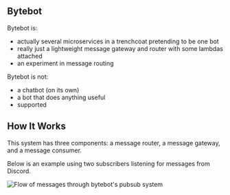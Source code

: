 ## Bytebot

Bytebot is:

 - actually several microservices in a trenchcoat pretending to be one bot
 - really just a lightweight message gateway and router with some lambdas attached
 - an experiment in message routing

Bytebot is not:
 - a chatbot (on its own)
 - a bot that does anything useful
 - supported

## How It Works

This system has three components: a message router, a message gateway, and a message consumer. 

Below is an example using two subscribers listening for messages from Discord.

![Flow of messages through bytebot's pubsub system][messageFlow]

[messageFlow]: https://mermaid.ink/img/pako:eNqNks1uwjAMx1_Fijgh4AE6aRLQgThsmsZuDYe08WhEm1T52IYo7z6XUMY2aaLpIXHs_8-xfWCFkcgStrWiKeE1veOa-2mWKlcYK8GhfUe7gfH4HtqVzk3QEmp0TmzRwZs1NZxdW5hlj_ECtsLjh9hvTmKzGAzPIa-UK_to8Ib-RhUJ5xpUlJ7IKDYZRPAqnQyKUmiNVbcNrjO1MM9ekDw7SRfyDgP0zc-gNVkLqxqvjIZGeI9WA34WVZCU84lJyCfje88cJYU9ZK4_2uRvQsaXaNd9VsOboEpfQ7uHXhEpKP0XeWGkvyposan2YDTpmeBvLxxJLM6Va2Llov7i5xu65Kg5f6SH0C4vLV6eWxwVlr0Cfo8H5KLYdUIxI2inNA202IjVaGuhJI3doYvnjGpbI2cJbaWwO864PpKfCN6s97pgibcBRyw0krCpEjStdTQevwA-9PUM?type=png